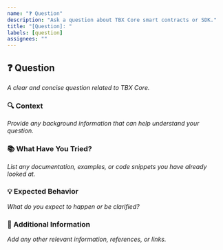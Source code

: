 ```yaml
---
name: "❓ Question"
description: "Ask a question about TBX Core smart contracts or SDK."
title: "[Question]: "
labels: [question]
assignees: ""
---
```


## ❓ Question
_A clear and concise question related to TBX Core._

### 🔍 Context
_Provide any background information that can help understand your question._

### 📚 What Have You Tried?
_List any documentation, examples, or code snippets you have already looked at._

### 💡 Expected Behavior
_What do you expect to happen or be clarified?_

### 📌 Additional Information
_Add any other relevant information, references, or links._
